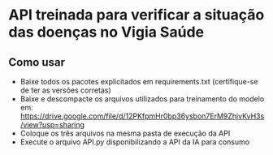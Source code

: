 # API treinada para verificar a situação das doenças no Vigia Saúde

## Como usar
- Baixe todos os pacotes explicitados em requirements.txt (certifique-se de ter as versões corretas)
- Baixe e descompacte os arquivos utilizados para treinamento do modelo em: https://drive.google.com/file/d/12PKfpmHr0bp36ysbon7ErM9ZhjvKvH3s/view?usp=sharing
- Coloque os três arquivos na mesma pasta de execução da API
- Execute o arquivo API.py disponibilizando a API da IA para consumo
